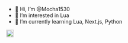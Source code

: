 - 👋 Hi, I’m @Mocha1530
- 👀 I’m interested in Lua
- 🌱 I’m currently learning Lua, Next.js, Python

<div align="left">
  <img alt="lua logo" height="20" src="https://img.shields.io/badge/LUA-000080?style=for-the-badge&logo=lua&logoColor=white">
</div>


<!---
Mocha1530/Mocha1530 is a ✨ special ✨ repository because its `README.md` (this file) appears on your GitHub profile.
You can click the Preview link to take a look at your changes.
--->
